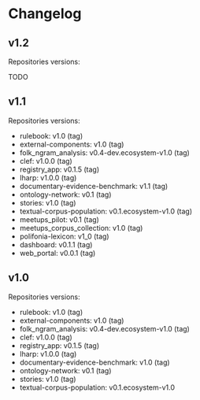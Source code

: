 # Changelog

## v1.2

Repositories versions:

TODO

## v1.1

Repositories versions:

- rulebook: v1.0 (tag)
- external-components: v1.0 (tag)
- folk\_ngram\_analysis: v0.4-dev.ecosystem-v1.0 (tag)
- clef: v1.0.0 (tag)
- registry_app: v0.1.5 (tag)
- lharp: v1.0.0 (tag)
- documentary-evidence-benchmark: v1.1 (tag)
- ontology-network: v0.1 (tag)
- stories: v1.0 (tag)
- textual-corpus-population: v0.1.ecosystem-v1.0 (tag)
- meetups_pilot: v0.1 (tag)
- meetups\_corpus\_collection: v1.0 (tag)
- polifonia-lexicon: v1_0 (tag)
- dashboard: v0.1.1 (tag)
- web_portal: v0.0.1 (tag)

## v1.0

Repositories versions:

- rulebook: v1.0 (tag)
- external-components: v1.0 (tag)
- folk\_ngram\_analysis: v0.4-dev.ecosystem-v1.0 (tag)
- clef: v1.0.0 (tag)
- registry\_app: v0.1.5 (tag)
- lharp: v1.0.0 (tag)
- documentary-evidence-benchmark: v1.0 (tag)
- ontology-network: v0.1 (tag)
- stories: v1.0 (tag)
- textual-corpus-population: v0.1.ecosystem-v1.0

